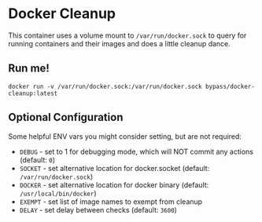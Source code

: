 # Docker Cleanup

This container uses a volume mount to `/var/run/docker.sock` to query for running containers and their
images and does a little cleanup dance.

## Run me!

    docker run -v /var/run/docker.sock:/var/run/docker.sock bypass/docker-cleanup:latest

## Optional Configuration

Some helpful ENV vars you might consider setting, but are not required:

* `DEBUG` - set to 1 for debugging mode, which will NOT commit any actions (default: `0`)
* `SOCKET` - set alternative location for docker.socket (default: `/var/run/docker.sock`)
* `DOCKER` - set alternative location for docker binary (default: `/usr/local/bin/docker`)
* `EXEMPT` - set list of image names to exempt from cleanup
* `DELAY` - set delay between checks (default: `3600`)
